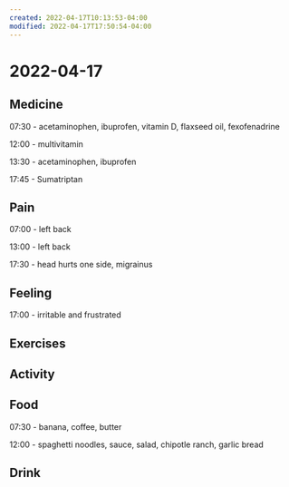 ```yaml
---
created: 2022-04-17T10:13:53-04:00
modified: 2022-04-17T17:50:54-04:00
---
```


# 2022-04-17

## Medicine

07:30 - acetaminophen, ibuprofen, vitamin D, flaxseed oil, fexofenadrine

12:00 - multivitamin

13:30 - acetaminophen, ibuprofen

17:45 - Sumatriptan


## Pain

07:00 - left back

13:00 - left back

17:30 - head hurts one side, migrainus

## Feeling

17:00 - irritable and frustrated


## Exercises


## Activity


## Food

07:30 - banana, coffee, butter

12:00 - spaghetti noodles, sauce, salad, chipotle ranch, garlic bread

## Drink
